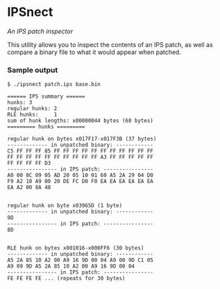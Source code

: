 # IPSnect

*An IPS patch inspector*

This utility allows you to inspect the contents of an IPS patch, as well as
compare a binary file to what it would appear when patched.

### Sample output

```
$ ./ipsnect patch.ips base.bin

====== IPS summary ======
hunks: 3
regular hunks: 2
RLE hunks:     1
sum of hunk lengths: x00000044 bytes (68 bytes)
========= hunks =========

regular hunk on bytes x017F17-x017F3B (37 bytes)
------------- in unpatched binary: ------------
C5 FF FF FF 85 FF FF FF FF FF FF FF FF FF FF FF
FF FF FF FF FF FF FF FF FF FF A3 FF FF FF FF FF
FF FF FF FF D3
---------------- in IPS patch: ----------------
A0 00 8C 09 05 AD 20 05 10 01 60 A5 2A 29 04 D0
F9 A2 10 A9 00 20 DE FC D0 F0 EA EA EA EA EA EA
EA A2 00 8A 48 


regular hunk on byte x03965D (1 byte)
------------- in unpatched binary: ------------
9D
---------------- in IPS patch: ----------------
8D


RLE hunk on bytes x001016-x000FF6 (30 bytes)
------------- in unpatched binary: ------------
A5 2A 85 10 A2 00 A9 16 9D 00 04 A9 00 9D C1 05
A9 09 9D A5 2A 85 10 A2 00 A9 16 9D 00 04
---------------- in IPS patch: ----------------
FE FE FE FE ... (repeats for 30 bytes)
```
